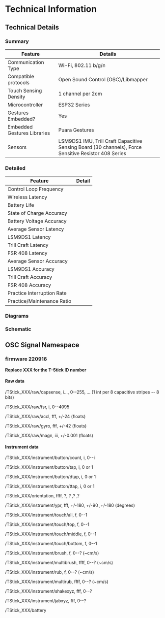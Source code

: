 # Technical Information

## Technical Details

### Summary

| Feature | Details |
|----|----|
| Communication Type | Wi-Fi, 802.11 b/g/n |
| Compatible protocols | Open Sound Control (OSC)/Libmapper |
| Touch Sensing Density | 1 channel per 2cm |
| Microcontroller | ESP32 Series |
| Gestures Embedded? | Yes |
| Embedded Gestures Libraries | Puara Gestures |
| Sensors | LSM9DS1 IMU, Trill Craft Capacitive Sensing Board (30 channels), Force Sensitive Resistor 408 Series |

### Detailed

| Feature | Detail |
|----|----|
| Control Loop Frequency |    |
| Wireless Latency |    |
| Battery Life |    |
| State of Charge Accuracy |    |
| Battery Voltage Accuracy |    |
| Average Sensor Latency |    |
| LSM9DS1 Latency |    |
| Trill Craft Latency |    |
| FSR 408 Latency |    |
| Average Sensor Accuracy |    |
| LSM9DS1 Accuracy |    |
| Trill Craft Accuracy |    |
| FSR 408 Accuracy |    |
| Practice Interruption Rate |    |
| Practice/Maintenance Ratio |    |

### Diagrams

### Schematic

## OSC Signal Namespace

### firmware 220916

**Replace XXX for the T-Stick ID number**

#### Raw data

/TStick_XXX/raw/capsense, i..., 0--255, ... (1 int per 8 capacitive stripes -- 8 bits)

/TStick_XXX/raw/fsr, i, 0--4095

/TStick_XXX/raw/accl, fff, +/-24 (floats)

/TStick_XXX/raw/gyro, fff, +/-42 (floats)

/TStick_XXX/raw/magn, iii, +/-0.001 (floats)

#### Instrument data

/TStick_XXX/instrument/button/count, i, 0--i

/TStick_XXX/instrument/button/tap, i, 0 or 1

/TStick_XXX/instrument/button/dtap, i, 0 or 1

/TStick_XXX/instrument/button/ttap, i, 0 or 1

/TStick_XXX/orientation, ffff, ?, ? ,? ,?

/TStick_XXX/instrument/ypr, fff, +/-180, +/-90 ,+/-180 (degrees)

/TStick_XXX/instrument/touch/all, f, 0--1

/TStick_XXX/instrument/touch/top, f, 0--1

/TStick_XXX/instrument/touch/middle, f, 0--1

/TStick_XXX/instrument/touch/bottom, f, 0--1

/TStick_XXX/instrument/brush, f, 0--? (\~cm/s)

/TStick_XXX/instrument/multibrush, ffff, 0--? (\~cm/s)

/TStick_XXX/instrument/rub, f, 0--? (\~cm/s)

/TStick_XXX/instrument/multirub, ffff, 0--? (\~cm/s)

/TStick_XXX/instrument/shakexyz, fff, 0--?

/TStick_XXX/instrument/jabxyz, fff, 0--?

/TStick_XXX/battery